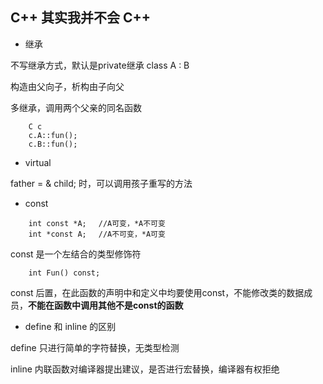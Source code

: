 ## C++ 其实我并不会 C++ 

+ 继承

不写继承方式，默认是private继承 class A : B

构造由父向子，析构由子向父

多继承，调用两个父亲的同名函数
```
    C c
    c.A::fun();
    c.B::fun();
```

+ virtual

father = & child; 时，可以调用孩子重写的方法

+ const 

```
    int const *A; 　//A可变，*A不可变
    int *const A; 　//A不可变，*A可变
```

const 是一个左结合的类型修饰符

```
    int Fun() const;
```

const 后置，在此函数的声明中和定义中均要使用const，不能修改类的数据成员，**不能在函数中调用其他不是const的函数**

+ define 和 inline 的区别

define 只进行简单的字符替换，无类型检测

inline 内联函数对编译器提出建议，是否进行宏替换，编译器有权拒绝

